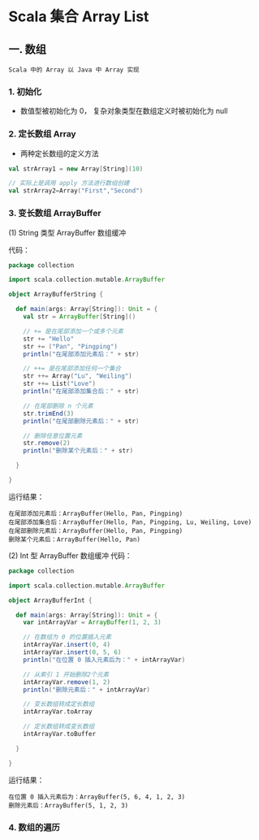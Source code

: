 # Scala 集合 Array List

## 一. 数组
	Scala 中的 Array 以 Java 中 Array 实现

### 1. 初始化
- 数值型被初始化为 0， 复杂对象类型在数组定义时被初始化为 null
	
### 2. 定长数组 Array

- 两种定长数组的定义方法

```scala
val strArray1 = new Array[String](10)

// 实际上是调用 apply 方法进行数组创建
val strArray2=Array("First","Second")
```

### 3. 变长数组 ArrayBuffer

(1) String 类型 ArrayBuffer 数组缓冲

代码：

```scala
package collection

import scala.collection.mutable.ArrayBuffer

object ArrayBufferString {

  def main(args: Array[String]): Unit = {
    val str = ArrayBuffer[String]()

    // += 是在尾部添加一个或多个元素
    str += "Hello"
    str += ("Pan", "Pingping")
    println("在尾部添加元素后：" + str)

    // ++= 是在尾部添加任何一个集合
    str ++= Array("Lu", "Weiling")
    str ++= List("Love")
    println("在尾部添加集合后：" + str)

    // 在尾部删除 n 个元素
    str.trimEnd(3)
    println("在尾部删除元素后：" + str)

    // 删除任意位置元素
    str.remove(2)
    println("删除某个元素后：" + str)

  }

}
```
运行结果：

	在尾部添加元素后：ArrayBuffer(Hello, Pan, Pingping)
	在尾部添加集合后：ArrayBuffer(Hello, Pan, Pingping, Lu, Weiling, Love)
	在尾部删除元素后：ArrayBuffer(Hello, Pan, Pingping)
	删除某个元素后：ArrayBuffer(Hello, Pan)
	
(2) Int 型 ArrayBuffer 数组缓冲
 代码：
 
``` scala 
package collection

import scala.collection.mutable.ArrayBuffer

object ArrayBufferInt {

  def main(args: Array[String]): Unit = {
    var intArrayVar = ArrayBuffer(1, 2, 3)

    // 在数组为 0 的位置插入元素
    intArrayVar.insert(0, 4)
    intArrayVar.insert(0, 5, 6)
    println("在位置 0 插入元素后为：" + intArrayVar)

    // 从索引 1 开始删除2个元素
    intArrayVar.remove(1, 2)
    println("删除元素后：" + intArrayVar)

    // 变长数组转成定长数组
    intArrayVar.toArray 

    // 定长数组转成变长数组
    intArrayVar.toBuffer

  }

}
```


运行结果：
	
	在位置 0 插入元素后为：ArrayBuffer(5, 6, 4, 1, 2, 3)
	删除元素后：ArrayBuffer(5, 1, 2, 3)
	
### 4. 数组的遍历




